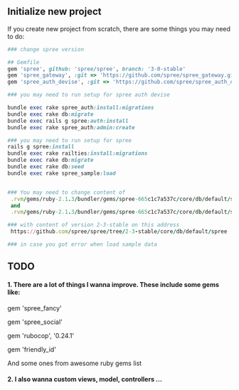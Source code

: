 
## Initialize new project

If you create new project from scratch, there are some things you may need to do:

```ruby
### change spree version

## Gemfile
gem 'spree', github: 'spree/spree', branch: '3-0-stable'
gem 'spree_gateway', :git => 'https://github.com/spree/spree_gateway.git', :branch => '3-0-stable'
gem 'spree_auth_devise', :git => 'https://github.com/spree/spree_auth_devise.git', :branch => '3-0-stable'

### you may need to run setup for spree auth devise

bundle exec rake spree_auth:install:migrations
bundle exec rake db:migrate
bundle exec rails g spree:auth:install
bundle exec rake spree_auth:admin:create

### you may need to run setup for spree
rails g spree:install
bundle exec rake railties:install:migrations
bundle exec rake db:migrate
bundle exec rake db:seed
bundle exec rake spree_sample:load


### You may need to change content of
 .rvm/gems/ruby-2.1.3/bundler/gems/spree-665c1c7a537c/core/db/default/spree/countries.rb
 and
 .rvm/gems/ruby-2.1.3/bundler/gems/spree-665c1c7a537c/core/db/default/spree/states.rb

### with content of version 2-3-stable on this address
 https://github.com/spree/spree/tree/2-3-stable/core/db/default/spree

### in case you got error when load sample data
```

## TODO

#### 1. There are a lot of things I wanna improve. These include some gems like:

gem 'spree_fancy'

gem 'spree_social'

gem 'rubocop', '0.24.1'

gem 'friendly_id'

And some ones from awesome ruby gems list


#### 2. I also wanna custom views, model, controllers ...



